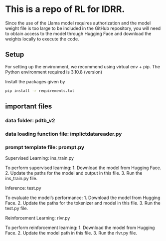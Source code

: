 # This is a repo of RL for IDRR.

Since the use of the Llama model requires authorization and the model weight file is too large to be included in the GitHub repository, you will need to obtain access to the model through Hugging Face and download the weights locally to execute the code.

## Setup

For setting up the environment, we recommend using virtual env + pip. The Python environment required is 3.10.8 (version)

 Install the packages given by
```bash
pip install -r requirements.txt
```

## important files

### data folder: pdtb_v2
### data loading function file: implictdatareader.py
### prompt template file: prompt.py

Supervised Learning: ins_train.py

To perform supervised learning:
	1.	Download the model from Hugging Face.
	2.	Update the paths for the model and output in this file.
	3.	Run the ins_train.py file.

Inference: test.py

To evaluate the model’s performance:
	1.	Download the model from Hugging Face.
	2.	Update the paths for the tokenizer and model in this file.
	3.	Run the test.py file.

Reinforcement Learning: rlvr.py

To perform reinforcement learning:
	1.	Download the model from Hugging Face.
	2.	Update the model path in this file.
	3.	Run the rlvr.py file.




